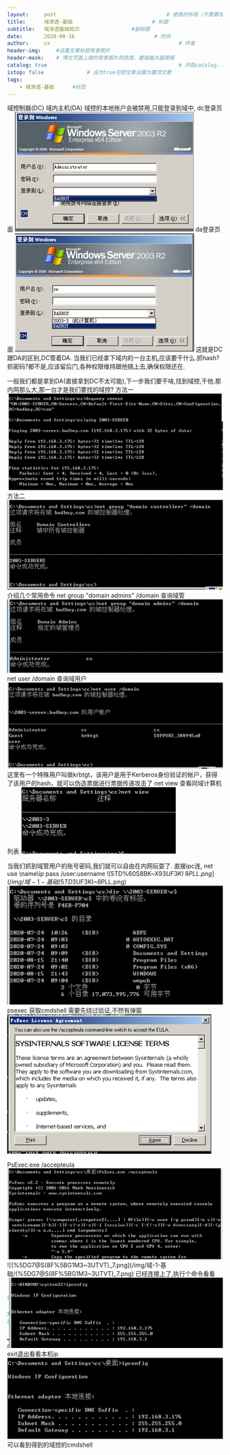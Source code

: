 ```yaml
---
layout:     post                                    # 使用的布局（不需要改）
title:      域渗透-基础                          # 标题 
subtitle:   域渗透基础知识                 #副标题
date:       2020-08-16                          # 时间
author:     cx                                          # 作者
header-img:     #这篇文章标题背景图片
header-mask:    # 博文页面上端的背景图片的亮度，数值越大越黑暗
catalog: true                                           # 开启catalog，将在博文侧边展示博文的结构
istop: false              # 设为true可把文章设置为置顶文章
tags:
    - 域渗透-基础      #标签
---
```




域控制器(DC)
域内主机(DA)
域控的本地账户会被禁用,只能登录到域中,
dc登录页面
![cafc88d3-3316-4606-aeec-53e9ea11d591.png](/img/域-1-基础/cafc88d3-3316-4606-aeec-53e9ea11d591.png)
da登录页面
![2ed50af7-bf91-4641-a445-f9f2514f1c06.png](/img/域-1-基础/2ed50af7-bf91-4641-a445-f9f2514f1c06.png)
这就是DC跟DA的区别,DC管着DA.
当我们已经拿下域内的一台主机,应该要干什么.抓hash?抓密码?都不是,应该留后门,各种权限维持跟他搞上去,确保权限还在.


一般我们都是拿到DA(直接拿到DC不太可能),下一步我们要干啥,找到域控,干他.那内网那么大,那一台才是我们要找的域控?
方法一
![65ac1633-4419-459c-8368-21fb8ccb7512.png](/img/域-1-基础/65ac1633-4419-459c-8368-21fb8ccb7512.png)
方法二
![6d74afba-b130-48f6-93a3-4cfff03d8774.png](/img/域-1-基础/6d74afba-b130-48f6-93a3-4cfff03d8774.png)
介绍几个常用命令
net group "domain admins" /domain  查询域管
![4971b3c1-21cb-410a-8608-983054a50176.png](/img/域-1-基础/4971b3c1-21cb-410a-8608-983054a50176.png)
net user /domain 查询域用户
![7c7938b0-4487-4b53-9acf-7b671c30f6e9.png](/img/域-1-基础/7c7938b0-4487-4b53-9acf-7b671c30f6e9.png)
这里有一个特殊用户叫做krbtgt，该用户是用于Kerberos身份验证的帐户，获得了该用户的hash，就可以伪造票据进行票据传递攻击了
net view 查看同域计算机列表
![c5f59a8b-08f2-4b58-87b9-77ccece452d3.png](/img/域-1-基础/c5f59a8b-08f2-4b58-87b9-77ccece452d3.png)


当我们抓到域管用户的账号密码,我们就可以自由在内网玩耍了.
直接ipc连,
net use  \\name\ip pass /user:username
![5TD%60S8BK~X9$3UF3KI~8PLL.png](/img/域-1-基础/5TD%60S8BK~X9$3UF3KI~8PLL.png)
![600b78f5-c027-47ca-b9d4-16354879618a.png](/img/域-1-基础/600b78f5-c027-47ca-b9d4-16354879618a.png)
psexec 获取cmdshell
需要先绕过验证,不然有弹窗
![2c7776d6-369b-49f0-90ef-d5303676df4f.png](/img/域-1-基础/2c7776d6-369b-49f0-90ef-d5303676df4f.png)


PsExec.exe /accepteula
![f11f0d09-3fa8-43a3-9767-f2491a961e38.png](/img/域-1-基础/f11f0d09-3fa8-43a3-9767-f2491a961e38.png)
![(%5DG7@S(8F%5BG1M3~3UTVT)_7.png](/img/域-1-基础/(%5DG7@S(8F%5BG1M3~3UTVT)_7.png)
已经连接上了,执行个命令看看
![2189d638-10cb-4c37-9402-5dd0f1bd5677.png](/img/域-1-基础/2189d638-10cb-4c37-9402-5dd0f1bd5677.png)
exit退出看看本机ip
![013b4df7-82b3-4f56-b440-1ddfedf8fcd9.png](/img/域-1-基础/013b4df7-82b3-4f56-b440-1ddfedf8fcd9.png)
可以看到得到的域控的cmdshell






